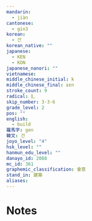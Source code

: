 ```yaml
---
mandarin:
  - jiàn
cantonese:
  - gin3
korean:
  - 건
korean_native: ""
japanese:
  - KEN
  - KON
japanese_nanori: ""
vietnamese:
middle_chinese_initial: k
middle_chinese_final: ɨɐn
stroke_count: 9
radical: 廴
skip_number: 3-3-6
grade_level: 2
pos: ""
english:
  - build
羅馬字: gen
韓文: 건
joyo_level: "4"
hsk_level: ""
hanmun_edu_level: ""
danayo_id: 2088
mc_id: 361
graphemic_classification: 會意
stand_in: 建築
aliases:
---
```


# Notes
